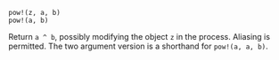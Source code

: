 ```
pow!(z, a, b)
pow!(a, b)
```

Return `a ^ b`, possibly modifying the object `z` in the process. Aliasing is permitted. The two argument version is a shorthand for `pow!(a, a, b)`.
